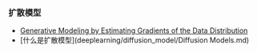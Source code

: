 ### 扩散模型
  - [Generative Modeling by Estimating Gradients of the Data Distribution](deeplearning/diffusion_model/通过估计数据分布的梯度进行生成建模.md)
  - [什么是扩散模型](deeplearning/diffusion_model/Diffusion Models.md)